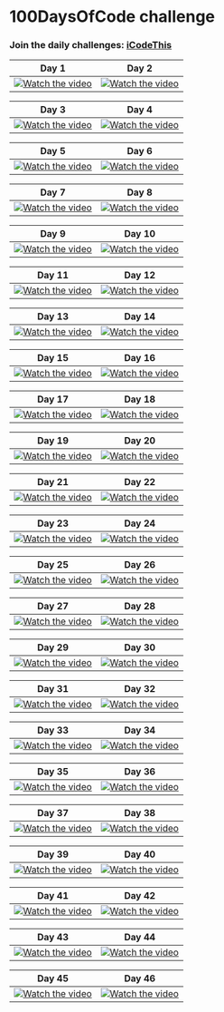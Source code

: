 # 100DaysOfCode challenge

### Join the daily challenges: [iCodeThis](https://iCodeThis.com/?ref=virag)

| Day 1 | Day 2 |
|---|---|
| [![Watch the video](https://img.youtube.com/vi/V4pgkv5WxHQ/hqdefault.jpg)](https://www.youtube.com/embed/V4pgkv5WxHQ) | [![Watch the video](https://img.youtube.com/vi/N-HL-IJWXoc/hqdefault.jpg)](https://www.youtube.com/embed/N-HL-IJWXoc) |

| Day 3 | Day 4 |
|---|---|
| [![Watch the video](https://img.youtube.com/vi/-YbD9LOOCy8/hqdefault.jpg)](https://www.youtube.com/embed/-YbD9LOOCy8) | [![Watch the video](https://img.youtube.com/vi/dsdk2gLGFYo/hqdefault.jpg)](https://www.youtube.com/embed/dsdk2gLGFYo) 

| Day 5 | Day 6 |
|---|---|
| [![Watch the video](https://img.youtube.com/vi/_r5XCURO50Q/hqdefault.jpg)](https://www.youtube.com/embed/_r5XCURO50Q) | [![Watch the video](https://img.youtube.com/vi/nzf4rPxp1r0/hqdefault.jpg)](https://www.youtube.com/embed/nzf4rPxp1r0) 

| Day 7 | Day 8 |
|---|---|
| [![Watch the video](https://img.youtube.com/vi/o9lo3IJnvDA/hqdefault.jpg)](https://www.youtube.com/embed/o9lo3IJnvDA) | [![Watch the video](https://img.youtube.com/vi/CcMCpA2A_VI/hqdefault.jpg)](https://www.youtube.com/embed/CcMCpA2A_VI) 

| Day 9 | Day 10 |
|---|---|
| [![Watch the video](https://img.youtube.com/vi/NwUGlDIfPq4/hqdefault.jpg)](https://www.youtube.com/embed/NwUGlDIfPq4) | [![Watch the video](https://img.youtube.com/vi/JMI8gtBjkKg/hqdefault.jpg)](https://www.youtube.com/embed/JMI8gtBjkKg) 

| Day 11 | Day 12 |
|---|---|
| [![Watch the video](https://img.youtube.com/vi/xPaw07YoArE/hqdefault.jpg)](https://www.youtube.com/embed/xPaw07YoArE) | [![Watch the video](https://img.youtube.com/vi/InAPCn4cwm4/hqdefault.jpg)](https://www.youtube.com/embed/InAPCn4cwm4) 

| Day 13 | Day 14 |
|---|---|
| [![Watch the video](https://img.youtube.com/vi/9HrXEHENS1k/hqdefault.jpg)](https://www.youtube.com/embed/9HrXEHENS1k) | [![Watch the video](https://img.youtube.com/vi/jpOEZfsBdTg/hqdefault.jpg)](https://www.youtube.com/embed/jpOEZfsBdTg) 

| Day 15 | Day 16 |
|---|---|
| [![Watch the video](https://img.youtube.com/vi/Ofz9p_yjq3Y/hqdefault.jpg)](https://www.youtube.com/embed/Ofz9p_yjq3Y) | [![Watch the video](https://img.youtube.com/vi/B4rmeB1S67o/hqdefault.jpg)](https://www.youtube.com/embed/B4rmeB1S67o) 

| Day 17 | Day 18 |
|---|---|
| [![Watch the video](https://img.youtube.com/vi/xbKB9kHEEYI/hqdefault.jpg)](https://www.youtube.com/embed/xbKB9kHEEYI) | [![Watch the video](https://img.youtube.com/vi/8v1CRonr7b4/hqdefault.jpg)](https://www.youtube.com/embed/8v1CRonr7b4) 

| Day 19 | Day 20 |
|---|---|
| [![Watch the video](https://img.youtube.com/vi/usHPR3YL_vQ/hqdefault.jpg)](https://www.youtube.com/embed/usHPR3YL_vQ) | [![Watch the video](https://img.youtube.com/vi/zLM81u9yfTo/hqdefault.jpg)](https://www.youtube.com/embed/zLM81u9yfTo) 

| Day 21 | Day 22 |
|---|---|
| [![Watch the video](https://img.youtube.com/vi/u-dE9ztTaqg/hqdefault.jpg)](https://www.youtube.com/embed/u-dE9ztTaqg) | [![Watch the video](https://img.youtube.com/vi/DJTYp0cRsXw/hqdefault.jpg)](https://www.youtube.com/embed/DJTYp0cRsXw) 

| Day 23 | Day 24 |
|---|---|
| [![Watch the video](https://img.youtube.com/vi/e_Fx47WzNSU/hqdefault.jpg)](https://www.youtube.com/embed/e_Fx47WzNSU) | [![Watch the video](https://img.youtube.com/vi/eJQHAkE7v10/hqdefault.jpg)](https://www.youtube.com/embed/eJQHAkE7v10) 

| Day 25 | Day 26 |
|---|---|
| [![Watch the video](https://img.youtube.com/vi/CD_t1RPg-dA/hqdefault.jpg)](https://www.youtube.com/embed/CD_t1RPg-dA) | [![Watch the video](https://img.youtube.com/vi/UH9S3O7lrto/hqdefault.jpg)](https://www.youtube.com/embed/UH9S3O7lrto) 

| Day 27 | Day 28 |
|---|---|
| [![Watch the video](https://img.youtube.com/vi/IhxtSMVN-Zk/hqdefault.jpg)](https://www.youtube.com/embed/IhxtSMVN-Zk) | [![Watch the video](https://img.youtube.com/vi/vYwt2Y8j6Ho/hqdefault.jpg)](https://www.youtube.com/embed/vYwt2Y8j6Ho) 

| Day 29 | Day 30 |
|---|---|
| [![Watch the video](https://img.youtube.com/vi/dZRxI-SdAhI/hqdefault.jpg)](https://www.youtube.com/embed/xbKB9kHEEYI) | [![Watch the video](https://img.youtube.com/vi/elJ5vudY_ms/hqdefault.jpg)](https://www.youtube.com/embed/elJ5vudY_ms) 

| Day 31 | Day 32 |
|---|---|
| [![Watch the video](https://img.youtube.com/vi/VmWuwTvZayg/hqdefault.jpg)](https://www.youtube.com/embed/VmWuwTvZayg) | [![Watch the video](https://img.youtube.com/vi/u7RBSCN9UFo/hqdefault.jpg)](https://www.youtube.com/embed/u7RBSCN9UFo) 

| Day 33 | Day 34 |
|---|---|
| [![Watch the video](https://img.youtube.com/vi/uQNUSSZNPeM/hqdefault.jpg)](https://www.youtube.com/embed/uQNUSSZNPeM) | [![Watch the video](https://img.youtube.com/vi/3M-yC7ZpOtg/hqdefault.jpg)](https://www.youtube.com/embed/3M-yC7ZpOtg) 

| Day 35 | Day 36 |
|---|---|
| [![Watch the video](https://img.youtube.com/vi/TugmZDdbJVo/hqdefault.jpg)](https://www.youtube.com/embed/TugmZDdbJVo) | [![Watch the video](https://img.youtube.com/vi/Qj7eFFRA31Q/hqdefault.jpg)](https://www.youtube.com/embed/Qj7eFFRA31Q) 

| Day 37 | Day 38 |
|---|---|
| [![Watch the video](https://img.youtube.com/vi/KK8KqlIf1H4/hqdefault.jpg)](https://www.youtube.com/embed/KK8KqlIf1H4) | [![Watch the video](https://img.youtube.com/vi/Sw5348-so2U/hqdefault.jpg)](https://www.youtube.com/embed/Sw5348-so2U) 

| Day 39 | Day 40 |
|---|---|
| [![Watch the video](https://img.youtube.com/vi/R7Jk8OybTVc/hqdefault.jpg)](https://www.youtube.com/embed/R7Jk8OybTVc) | [![Watch the video](https://img.youtube.com/vi/fdWxqmofoyE/hqdefault.jpg)](https://www.youtube.com/embed/fdWxqmofoyE) 

| Day 41 | Day 42 |
|---|---|
| [![Watch the video](https://img.youtube.com/vi/fo7d7uF8VHI/hqdefault.jpg)](https://www.youtube.com/embed/fo7d7uF8VHI) | [![Watch the video](https://img.youtube.com/vi/ExRQRE65J80/hqdefault.jpg)](https://www.youtube.com/embed/ExRQRE65J80) 

| Day 43 | Day 44 |
|---|---|
| [![Watch the video](https://img.youtube.com/vi/0ntuU3KU6hU/hqdefault.jpg)](https://www.youtube.com/embed/0ntuU3KU6hU) | [![Watch the video](https://img.youtube.com/vi/B3vhYlR3nm8/hqdefault.jpg)](https://www.youtube.com/embed/B3vhYlR3nm8) 

| Day 45 | Day 46 |
|---|---|
| [![Watch the video](https://img.youtube.com/vi/milhlEtP_OU/hqdefault.jpg)](https://www.youtube.com/embed/milhlEtP_OU) | [![Watch the video](https://img.youtube.com/vi/m7SEkCFrirY/hqdefault.jpg)](https://www.youtube.com/embed/m7SEkCFrirY) 
